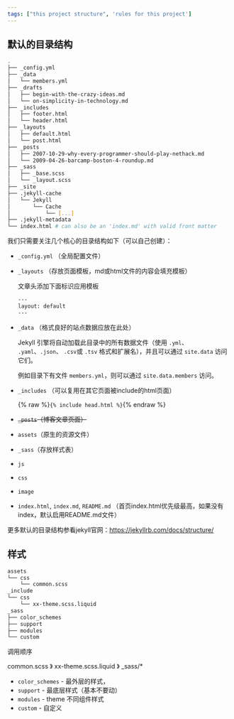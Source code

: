 ```yaml
---
tags: ["this project structure", 'rules for this project']
---
```


## 默认的目录结构

```bash
.
├── _config.yml
├── _data
│   └── members.yml
├── _drafts
│   ├── begin-with-the-crazy-ideas.md
│   └── on-simplicity-in-technology.md
├── _includes
│   ├── footer.html
│   └── header.html
├── _layouts
│   ├── default.html
│   └── post.html
├── _posts
│   ├── 2007-10-29-why-every-programmer-should-play-nethack.md
│   └── 2009-04-26-barcamp-boston-4-roundup.md
├── _sass
│   ├── _base.scss
│   └── _layout.scss
├── _site
├── .jekyll-cache
│   └── Jekyll
│       └── Cache
│           └── [...]
├── .jekyll-metadata
└── index.html # can also be an 'index.md' with valid front matter
```

我们只需要关注几个核心的目录结构如下（可以自己创建）：

+ `_config.yml` （全局配置文件）
+ `_layouts` （存放页面模板，md或html文件的内容会填充模板）

    文章头添加下面标识应用模板

    ```bash
    ---
    layout: default
    ---
    ```

+ `_data` （格式良好的站点数据应放在此处）

    Jekyll 引擎将自动加载此目录中的所有数据文件（使用 `.yml`、 `.yaml`、`.json`、 `.csv`或 `.tsv` 格式和扩展名），并且可以通过 `site.data` 访问它们。
    
    例如目录下有文件 `members.yml`，则可以通过 `site.data.members` 访问。

+ `_includes` （可以复用在其它页面被include的html页面）

    {% raw %}`{% include head.html %}`{% endraw %}

+ ~~`_posts`（博客文章页面）~~
+ `assets`（原生的资源文件）
+ `_sass`（存放样式表）
+ `js`
+ `css`
+ `image`
+ `index.html`, `index.md`, `README.md` （首页index.html优先级最高，如果没有index，默认启用README.md文件）

更多默认的目录结构参看jekyll官网：<https://jekyllrb.com/docs/structure/>

## 样式

```bash
assets
└── css
    └── common.scss
_include
└── css
    └── xx-theme.scss.liquid
_sass
├── color_schemes
├── support
├── modules
└── custom
```

调用顺序

common.scss 》 xx-theme.scss.liquid 》 _sass/*

+ `color_schemes` - 最外层的样式，
+ `support` - 最底层样式（基本不要动）
+ `modules` - theme 不同组件样式
+ `custom` - 自定义